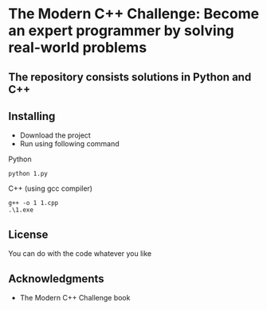 # The Modern C++ Challenge: Become an expert programmer by solving real-world problems 
## The repository consists solutions in **Python** and **C++**

## Installing 
* Download the project
* Run using following command

Python
```
python 1.py
```
C++ (using gcc compiler)
```
g++ -o 1 1.cpp
.\1.exe
```
## License
You can do with the code whatever you like

## Acknowledgments
* The Modern C++ Challenge book

